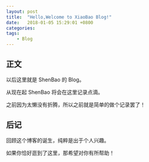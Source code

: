 ```yaml
---
layout: post
title:  "Hello,Welcome to XiaoBao Blog!"
date:   2018-01-05 15:29:01 +0800
categories: 
tags:
    - Blog
---
```


## 正文

以后这里就是 ShenBao 的 Blog。

从现在起 ShenBao 将会在这里记录点滴。

之前因为太懒没有折腾，所以之前就是简单的做个记录罢了！

## 后记

回顾这个博客的诞生，纯粹是出于个人兴趣。

如果你恰好逛到了这里，那希望对你有所帮助！


